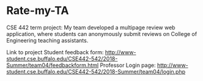 # Rate-my-TA
CSE 442 term project: My team developed a multipage review web application, where students can anonymously submit reviews on College of Engineering teaching assistants. 

Link to project
Student feedback form: http://www-student.cse.buffalo.edu/CSE442-542/2018-Summer/team04/feedbackform.html
Professor Login page: http://www-student.cse.buffalo.edu/CSE442-542/2018-Summer/team04/login.php

